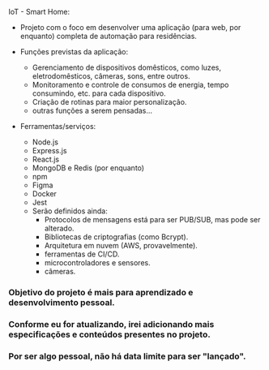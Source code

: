 IoT - Smart Home: 
- Projeto com o foco em desenvolver uma aplicação (para web, por enquanto) completa de automação para residências.

- Funções previstas da aplicação:
  - Gerenciamento de dispositivos domêsticos, como luzes, eletrodomêsticos, câmeras, sons, entre outros.
  - Monitoramento e controle de consumos de energia, tempo consumindo, etc. para cada dispositivo.
  - Criação de rotinas para maior personalização.
  - outras funções a serem pensadas...


- Ferramentas/serviços:
  - Node.js
  - Express.js
  - React.js
  - MongoDB e Redis (por enquanto)
  - npm
  - Figma
  - Docker
  - Jest
  - Serão definidos ainda:
    - Protocolos de mensagens está para ser PUB/SUB, mas pode ser alterado.
    - Bibliotecas de criptografias (como Bcrypt).
    - Arquitetura em nuvem (AWS, provavelmente).
    - ferramentas de CI/CD.
    - microcontroladores e sensores.
    - câmeras.
    


### Objetivo do projeto é mais para aprendizado e desenvolvimento pessoal.
### Conforme eu for atualizando, irei adicionando mais especificações e conteúdos presentes no projeto.
### Por ser algo pessoal, não há data limite para ser "lançado".
